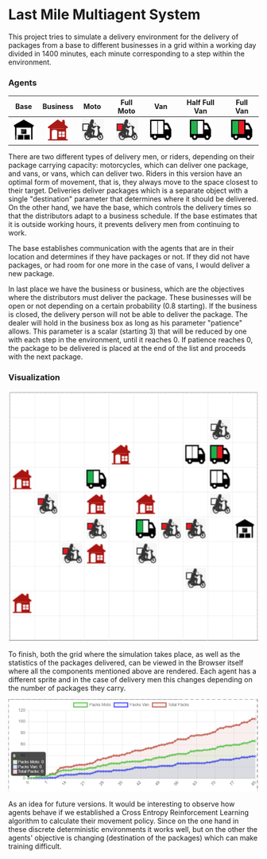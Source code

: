 # Last Mile Multiagent System 

This project tries to simulate a delivery environment for the delivery of packages from a base to different 
businesses in a grid within a working day divided in 1400 minutes, each minute corresponding to a step within 
the environment.


### Agents

<center>

|  Base  | Business |  Moto  | Full Moto |  Van  | Half Full Van |   Full Van  | 
|:---:|:---:|:---:|:---:|:---:|:---:|:---:|
| ![Base](./resources/base.png) | ![Business](./resources/dest.png) | ![Moto](./resources/moto.png) | ![moto_full](./resources/moto_full.png) | ![van](./resources/van.png)| ![van_half](./resources/van_half.png) | ![van_full](./resources/van_full.png) |

</center>

There are two different types of delivery men, or riders, depending on their package carrying capacity: motorcycles, 
which can deliver one package, and vans, or vans, which can deliver two. Riders in this version have an optimal form 
of movement, that is, they always move to the space closest to their target. Deliveries deliver packages which is a 
separate object with a single "destination" parameter that determines where it should be delivered.
On the other hand, we have the base, which controls the delivery times so that the distributors adapt to a business 
schedule. If the base estimates that it is outside working hours, it prevents delivery men from continuing to work. 

The base establishes communication with the agents that are in their location and determines if they have packages or not. 
If they did not have packages, or had room for one more in the case of vans, I would deliver a new package.

In last place we have the business or business, which are the objectives where the distributors must deliver the package. 
These businesses will be open or not depending on a certain probability (0.8 starting). If the business is closed, 
the delivery person will not be able to deliver the package. The dealer will hold in the business box as long as his 
parameter "patience" allows. This parameter is a scalar (starting 3) that will be reduced by one with each step in the 
environment, until it reaches 0. If patience reaches 0, the package to be delivered is placed at the end of the list 
and proceeds with the next package.

### Visualization

![Grid](./resources/grid.PNG)

To finish, both the grid where the simulation takes place, as well as the statistics of the packages delivered, can be 
viewed in the Browser itself where all the components mentioned above are rendered. Each agent has a different sprite 
and in the case of delivery men this changes depending on the number of packages they carry.

![Grid](./resources/data.PNG)

As an idea for future versions. It would be interesting to observe how agents behave if we established a Cross Entropy 
Reinforcement Learning algorithm to calculate their movement policy. Since on the one hand in these discrete deterministic 
environments it works well, but on the other the agents' objective is changing (destination of the packages) which can 
make training difficult.